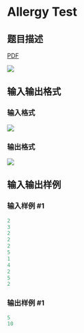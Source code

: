 # Allergy Test

## 题目描述

[problemUrl]: https://uva.onlinejudge.org/index.php?option=com_onlinejudge&Itemid=8&category=78&page=show_problem&problem=2738

[PDF](https://uva.onlinejudge.org/external/116/p11691.pdf)

![](https://cdn.luogu.com.cn/upload/vjudge_pic/UVA11691/cac60dbef2af4e79d7f8b8ac344c0960c4056914.png)

## 输入输出格式

### 输入格式

![](https://cdn.luogu.com.cn/upload/vjudge_pic/UVA11691/1f16bf6f393bda15590dd9fce0f4451c64e14424.png)

### 输出格式

![](https://cdn.luogu.com.cn/upload/vjudge_pic/UVA11691/37579bd844e41c5d63d3957771ae4e2cddbf4719.png)

## 输入输出样例

### 输入样例 #1

```cpp
2
3
2
2
2
5
1
4
2
5
2
```


### 输出样例 #1

```cpp
5
10
```


